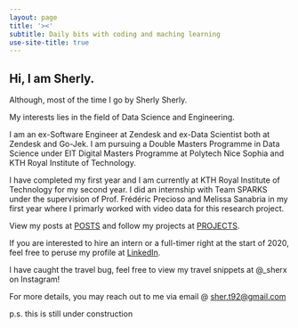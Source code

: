 ```yaml
---
layout: page
title: '><'
subtitle: Daily bits with coding and maching learning
use-site-title: true
---
```


## Hi, I am Sherly.
Although, most of the time I go by Sherly Sherly.

My interests lies in the field of Data Science and Engineering.

I am an ex-Software Engineer at Zendesk and ex-Data Scientist both at Zendesk and Go-Jek. I am pursuing a Double Masters Programme in Data Science under EIT Digital Masters Programme at Polytech Nice Sophia and KTH Royal Institute of Technology.

I have completed my first year and I am currently at KTH Royal Institute of Technology for my second year. I did an internship with Team SPARKS under the supervision of Prof. Frédéric Precioso and Melissa Sanabria in my first year where I primarly worked with video data for this research project.

View my posts at [POSTS](https://xsher.github.io/posts/) and follow my projects at [PROJECTS](https://xsher.github.io/projects).

If you are interested to hire an intern or a full-timer right at the start of 2020, feel free to peruse my profile at [LinkedIn](https://www.linkedin.com/in/sherlysherly/).

I have caught the travel bug, feel free to view my travel snippets at @_sherx on Instagram!

For more details, you may reach out to me via email @ sher.t92@gmail.com


p.s. this is still under construction
